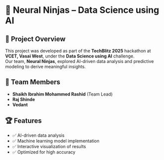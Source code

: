 # 🧠 Neural Ninjas – Data Science using AI  

## 🚀 Project Overview  
This project was developed as part of the **TechBlitz 2025** hackathon at **VCET, Vasai West**, under the **Data Science using AI** challenge.  
Our team, **Neural Ninjas**, explored AI-driven data analysis and predictive modeling to derive meaningful insights.  

## 👥 Team Members  
- **Shaikh Ibrahim Mohammed Rashid** (Team Lead)  
- **Raj Shinde**  
- **Vedant**  

## 🏆 Features  
- ✅ AI-driven data analysis  
- ✅ Machine learning model implementation  
- ✅ Interactive visualization of results  
- ✅ Optimized for high accuracy  

